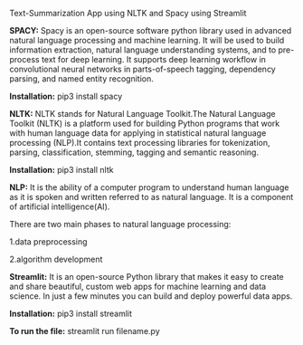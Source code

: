 Text-Summarization App using NLTK and Spacy using Streamlit

**SPACY:**
Spacy is an open-source software python library used in advanced natural language processing and machine learning. It will be used to build information extraction, natural language understanding systems, and to pre-process text for deep learning. It supports deep learning workflow in convolutional neural networks in parts-of-speech tagging, dependency parsing, and named entity recognition.

**Installation:**
pip3 install spacy

**NLTK:**
NLTK stands for Natural Language Toolkit.The Natural Language Toolkit (NLTK) is a platform used for building Python programs that work with human language data for applying in statistical natural language processing (NLP).It contains text processing libraries for tokenization, parsing, classification, stemming, tagging and semantic reasoning.

**Installation:**
pip3 install nltk

**NLP:**
It is the ability of a computer program to understand human language as it is spoken and written referred to as natural language. It is a component of artificial intelligence(AI).

There are two main phases to natural language processing: 

1.data preprocessing

2.algorithm development

**Streamlit:**
It is an open-source Python library that makes it easy to create and share beautiful, custom web apps for machine learning and data science. In just a few minutes you can build and deploy powerful data apps.

**Installation:**
pip3 install streamlit

**To run the file:**
streamlit run filename.py
